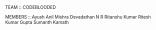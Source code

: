 TEAM :: CODEBLOODED

MEMBERS :: Ayush Anil Mishra
           Devadathan N R
           Ritanshu Kumar
           Ritesh Kumar Gupta
           Sumanth Kamath

